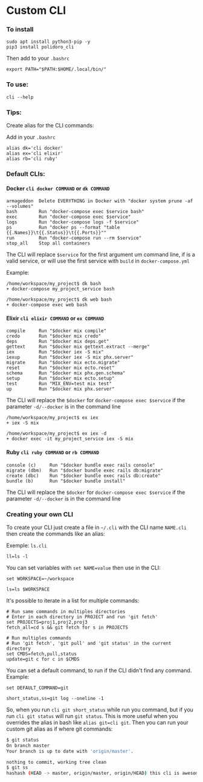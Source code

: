 # Custom CLI
### To install

```
sudo apt install python3-pip -y
pip3 install polidoro_cli
```

Then add to your `.bashrc`
```
export PATH="$PATH:$HOME/.local/bin/"
```

### To use:
`cli --help`

### Tips:
Create alias for the CLI commands:

Add in your `.bashrc`
```
alias dk='cli docker'
alias ex='cli elixir'
alias rb='cli ruby'
```

### Default CLIs:
#### Docker `cli docker COMMAND` or `dk COMMAND`
```
armageddon  Delete EVERYTHING in Docker with "docker system prune -af --volumes"
bash        Run "docker-compose exec $service bash"
exec        Run "docker-compose exec $service"
logs        Run "docker-compose logs -f $service"
ps          Run "docker ps --format "table {{.Names}}\t{{.Status}}\t{{.Ports}}""
run         Run "docker-compose run --rm $service"
stop_all    Stop all containers
```
The CLI will replace `$service` for the first argument um command line, if is a valid service, 
or will use the first service with `build` in `docker-compose.yml`

Example:
```
/home/workspace/my_project$ dk bash
+ docker-compose my_project_service bash

/home/workspace/my_project$ dk web bash
+ docker-compose exec web bash

```

#### Elixir `cli elixir COMMAND` or `ex COMMAND`
```
compile     Run "$docker mix compile"
credo       Run "$docker mix credo"
deps        Run "$docker mix deps.get"
gettext     Run "$docker mix gettext.extract --merge"
iex         Run "$docker iex -S mix"
iexup       Run "$docker iex -S mix phx.server"
migrate     Run "$docker mix ecto.migrate"
reset       Run "$docker mix ecto.reset"
schema      Run "$docker mix phx.gen.schema"
setup       Run "$docker mix ecto.setup"
test        Run "MIX_ENV=test mix test"
up          Run "$docker mix phx.server"
```
The CLI will replace the `$docker` for `docker-compose exec $service` 
if the parameter `-d/--docker` is in the command line
```
/home/workspace/my_project$ ex iex
+ iex -S mix

/home/workspace/my_project$ ex iex -d
+ docker exec -it my_project_service iex -S mix
```

#### Ruby `cli ruby COMMAND` or `rb COMMAND`
```
console (c)     Run "$docker bundle exec rails console"
migrate (dbm)   Run "$docker bundle exec rails db:migrate"
create (dbc)    Run "$docker bundle exec rails db:create"
bundle (b)      Run "$docker bundle install"
```
The CLI will replace the `$docker` for `docker-compose exec $service`
if the parameter `-d/--docker` is in the command line

### Creating your own CLI
To create your CLI just create a file in `~/.cli` with the CLI name `NAME.cli` then create the commands like an alias:

Exemple:
`ls.cli`
```
ll=ls -l
```

You can set variables with `set NAME=value` then use in the CLI:
```
set WORKSPACE=~/workspace

ls=ls $WORKSPACE
```

It's possible to iterate in a list for multiple commands:
```
# Run same commands in multiples directories
# Enter in each directory in PROJECT and run 'git fetch'
set PROJECTS=proj1,proj2,proj3
fetch_all=cd s && git fetch for s in PROJECTS

# Run multiples commands
# Run 'git fetch', 'git pull' and 'git status' in the current directory
set CMDS=fetch,pull,status
update=git c for c in $CMDS
```
You can set a default command, to run if the CLI didn't find any command. Example:
```
set DEFAULT_COMMAND=git

short_status,ss=git log --oneline -1
```
So, when you run `cli git short_status` while run you command, but if you run `cli git status` will run `git status`. 
This is more useful when you overrides the alias in bash like `alias git=cli git`. Then you can run your custom git alias as if
where git commands:
```bash
$ git status
On branch master
Your branch is up to date with 'origin/master'.

nothing to commit, working tree clean
$ git ss
hashash (HEAD -> master, origin/master, origin/HEAD) this cli is awesome!
```